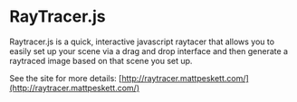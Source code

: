# RayTracer.js #

Raytracer.js is a quick, interactive javascript raytacer that allows you to easily set up your scene via a drag and drop interface and then generate a raytraced image based on that scene you set up.

See the site for more details:
[http://raytracer.mattpeskett.com/](http://raytracer.mattpeskett.com/)